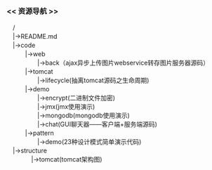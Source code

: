 ### << 资源导航 >>  

　/  
　|->README.md  
　|->code  
　　　|->web  
　　　　　|->back（ajax异步上传图片webservice转存图片服务器源码）  
　　　|->tomcat  
　　　　　|->lifecycle(抽离tomcat源码之生命周期)  
　　　|->demo  
　　　　　|->encrypt(二进制文件加密)  
　　　　　|->jmx(jmx使用演示)  
　　　　　|->mongodb(mongodb使用演示)  
　　　　　|->chat(GUI聊天器——客户端+服务端源码)  
　　　|->pattern  
　　　　　|->demo(23种设计模式简单演示代码)  
　|->structure  
　　　　|->tomcat(tomcat架构图)  
